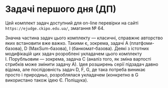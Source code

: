 # Задачі першого дня (ДП)

Цей комплект задач доступний для on-line перевірки на&nbsp;сайті `` https://ejudge.ckipo.edu.ua/ ``, змагання №&nbsp;64.

Значна частина задач цього комплекту — класичні, справжнє авторство яких встановити вже важко. Такими&nbsp;є, зокрема, задачі A (платфоми-базова), D (MaxSum-базова), I (банкомат-базова). Деякі&nbsp;з&nbsp;істотних модифікацій цих задач розроблені укладачем цього комплекту І.&nbsp;Порубльовим — зокрема, задача C (аналіз того, як&nbsp;зміна вартості стрибків може змінити задачу A). Ідея розширень серії підзадач давно відома, але послідовність задач D, F, G, де&nbsp;така потреба виникає просто&nbsp;і&nbsp;природньо, розроблялася укладачем (конкретно&nbsp;в&nbsp;G використано також&nbsp;ідею Є.&nbsp;Поліщука).
